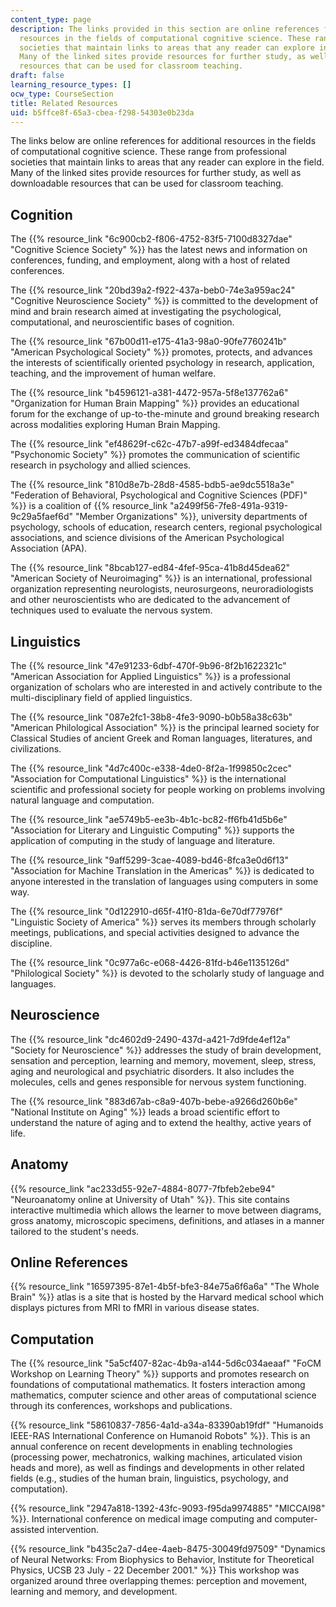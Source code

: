 ```yaml
---
content_type: page
description: The links provided in this section are online references for additional
  resources in the fields of computational cognitive science. These range from professional
  societies that maintain links to areas that any reader can explore in the field.
  Many of the linked sites provide resources for further study, as well as downloadable
  resources that can be used for classroom teaching.
draft: false
learning_resource_types: []
ocw_type: CourseSection
title: Related Resources
uid: b5ffce8f-65a3-cbea-f298-54303e0b23da
---
```

The links below are online references for additional resources in the fields of computational cognitive science. These range from professional societies that maintain links to areas that any reader can explore in the field. Many of the linked sites provide resources for further study, as well as downloadable resources that can be used for classroom teaching.

## Cognition

The {{% resource_link "6c900cb2-f806-4752-83f5-7100d8327dae" "Cognitive Science Society" %}} has the latest news and information on conferences, funding, and employment, along with a host of related conferences.

The {{% resource_link "20bd39a2-f922-437a-beb0-74e3a959ac24" "Cognitive Neuroscience Society" %}} is committed to the development of mind and brain research aimed at investigating the psychological, computational, and neuroscientific bases of cognition.

The {{% resource_link "67b00d11-e175-41a3-98a0-90fe7760241b" "American Psychological Society" %}} promotes, protects, and advances the interests of scientifically oriented psychology in research, application, teaching, and the improvement of human welfare.

The {{% resource_link "b4596121-a381-4472-957a-5f8e137762a6" "Organization for Human Brain Mapping" %}} provides an educational forum for the exchange of up-to-the-minute and ground breaking research across modalities exploring Human Brain Mapping.

The {{% resource_link "ef48629f-c62c-47b7-a99f-ed3484dfecaa" "Psychonomic Society" %}} promotes the communication of scientific research in psychology and allied sciences.

The {{% resource_link "810d8e7b-28d8-4585-bdb5-ae9dc5518a3e" "Federation of Behavioral, Psychological and Cognitive Sciences (PDF)" %}} is a coalition of {{% resource_link "a2499f56-7fe8-491a-9319-9c29a5faef6d" "Member Organizations" %}}, university departments of psychology, schools of education, research centers, regional psychological associations, and science divisions of the American Psychological Association (APA).

The {{% resource_link "8bcab127-ed84-4fef-95ca-41b8d45dea62" "American Society of Neuroimaging" %}} is an international, professional organization representing neurologists, neurosurgeons, neuroradiologists and other neuroscientists who are dedicated to the advancement of techniques used to evaluate the nervous system.

## Linguistics

The {{% resource_link "47e91233-6dbf-470f-9b96-8f2b1622321c" "American Association for Applied Linguistics" %}} is a professional organization of scholars who are interested in and actively contribute to the multi-disciplinary field of applied linguistics.

The {{% resource_link "087e2fc1-38b8-4fe3-9090-b0b58a38c63b" "American Philological Association" %}} is the principal learned society for Classical Studies of ancient Greek and Roman languages, literatures, and civilizations.

The {{% resource_link "4d7c400c-e338-4de0-8f2a-1f99850c2cec" "Association for Computational Linguistics" %}} is the international scientific and professional society for people working on problems involving natural language and computation.

The {{% resource_link "ae5749b5-ee3b-4b1c-bc82-ff6fb41d5b6e" "Association for Literary and Linguistic Computing" %}} supports the application of computing in the study of language and literature.

The {{% resource_link "9aff5299-3cae-4089-bd46-8fca3e0d6f13" "Association for Machine Translation in the Americas" %}} is dedicated to anyone interested in the translation of languages using computers in some way.

The {{% resource_link "0d122910-d65f-41f0-81da-6e70df77976f" "Linguistic Society of America" %}} serves its members through scholarly meetings, publications, and special activities designed to advance the discipline.

The {{% resource_link "0c977a6c-e068-4426-81fd-b46e1135126d" "Philological Society" %}} is devoted to the scholarly study of language and languages.

## Neuroscience

The {{% resource_link "dc4602d9-2490-437d-a421-7d9fde4ef12a" "Society for Neuroscience" %}} addresses the study of brain development, sensation and perception, learning and memory, movement, sleep, stress, aging and neurological and psychiatric disorders. It also includes the molecules, cells and genes responsible for nervous system functioning.

The {{% resource_link "883d67ab-c8a9-407b-bebe-a9266d260b6e" "National Institute on Aging" %}} leads a broad scientific effort to understand the nature of aging and to extend the healthy, active years of life.

## Anatomy

{{% resource_link "ac233d55-92e7-4884-8077-7fbfeb2ebe94" "Neuroanatomy online at University of Utah" %}}. This site contains interactive multimedia which allows the learner to move between diagrams, gross anatomy, microscopic specimens, definitions, and atlases in a manner tailored to the student's needs.

## Online References

{{% resource_link "16597395-87e1-4b5f-bfe3-84e75a6f6a6a" "The Whole Brain" %}} atlas is a site that is hosted by the Harvard medical school which displays pictures from MRI to fMRI in various disease states.

## Computation

The {{% resource_link "5a5cf407-82ac-4b9a-a144-5d6c034aeaaf" "FoCM Workshop on Learning Theory" %}} supports and promotes research on foundations of computational mathematics. It fosters interaction among mathematics, computer science and other areas of computational science through its conferences, workshops and publications.

{{% resource_link "58610837-7856-4a1d-a34a-83390ab19fdf" "Humanoids IEEE-RAS International Conference on Humanoid Robots" %}}. This is an annual conference on recent developments in enabling technologies (processing power, mechatronics, walking machines, articulated vision heads and more), as well as findings and developments in other related fields (e.g., studies of the human brain, linguistics, psychology, and computation).

{{% resource_link "2947a818-1392-43fc-9093-f95da9974885" "MICCAI98" %}}. International conference on medical image computing and computer-assisted intervention.

{{% resource_link "b435c2a7-d4ee-4aeb-8475-30049fd97509" "Dynamics of Neural Networks: From Biophysics to Behavior, Institute for Theoretical Physics, UCSB 23 July - 22 December 2001." %}} This workshop was organized around three overlapping themes: perception and movement, learning and memory, and development.